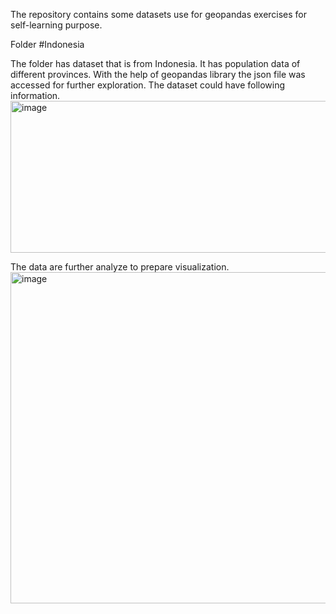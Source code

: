 The repository contains some datasets use for geopandas exercises for self-learning purpose.

Folder #Indonesia

The folder has dataset that is from Indonesia. It has population data of different provinces.
With the help of geopandas library the json file was accessed for further exploration.
The dataset could have following information.
<img width="1625" height="243" alt="image" src="https://github.com/user-attachments/assets/81bdca73-0842-4311-a31e-6a5d857331dc" />

The data are further analyze to prepare visualization.
<img width="2232" height="530" alt="image" src="https://github.com/user-attachments/assets/ff201c0f-0f5d-4841-bc4f-81e2bf770b1a" />

